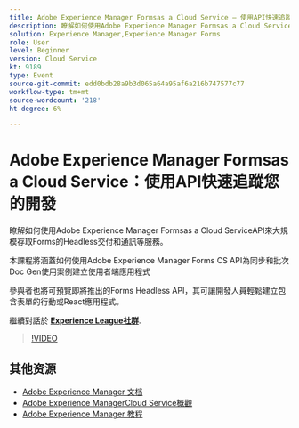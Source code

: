 ```yaml
---
title: Adobe Experience Manager Formsas a Cloud Service — 使用API快速追蹤您的開發
description: 瞭解如何使用Adobe Experience Manager Formsas a Cloud ServiceAPI來大規模存取Forms的Headless交付和通訊等服務。 本課程將介紹如何使用Adobe Experience Manager Forms CS API為同步和批次Doc Gen使用案例建立使用者端應用程式。 參與者也將可預覽即將推出的Forms Headless API，其可讓開發人員輕鬆建立包含表單的行動或React應用程式。
solution: Experience Manager,Experience Manager Forms
role: User
level: Beginner
version: Cloud Service
kt: 9189
type: Event
source-git-commit: edd0bdb28a9b3d065a64a95af6a216b747577c77
workflow-type: tm+mt
source-wordcount: '218'
ht-degree: 6%

---
```


# Adobe Experience Manager Formsas a Cloud Service：使用API快速追蹤您的開發

瞭解如何使用Adobe Experience Manager Formsas a Cloud ServiceAPI來大規模存取Forms的Headless交付和通訊等服務。 

本課程將涵蓋如何使用Adobe Experience Manager Forms CS API為同步和批次Doc Gen使用案例建立使用者端應用程式

參與者也將可預覽即將推出的Forms Headless API，其可讓開發人員輕鬆建立包含表單的行動或React應用程式。

繼續對話於 **[Experience League社群](https://adobe.ly/3zKLQrw)**.

>[!VIDEO](https://video.tv.adobe.com/v/337724/?quality=12&learn=on&hidetitle=true)

## 其他资源

- [Adobe Experience Manager 文档](https://experienceleague.adobe.com/docs/experience-manager-cloud-service.html)
- [Adobe Experience ManagerCloud Service概觀](https://experienceleague.adobe.com/docs/experience-manager-cloud-service/overview/home.html)
- [Adobe Experience Manager 教程](https://experienceleague.adobe.com/docs/experience-manager-tutorials.html)

